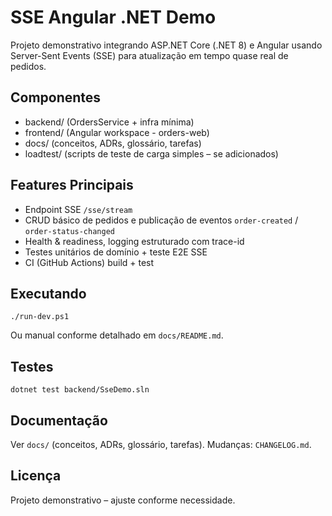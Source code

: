 # SSE Angular .NET Demo

Projeto demonstrativo integrando ASP.NET Core (.NET 8) e Angular usando Server-Sent Events (SSE) para atualização em tempo quase real de pedidos.

## Componentes
* backend/ (OrdersService + infra mínima)
* frontend/ (Angular workspace - orders-web)
* docs/ (conceitos, ADRs, glossário, tarefas)
* loadtest/ (scripts de teste de carga simples – se adicionados)

## Features Principais
* Endpoint SSE `/sse/stream`
* CRUD básico de pedidos e publicação de eventos `order-created` / `order-status-changed`
* Health & readiness, logging estruturado com trace-id
* Testes unitários de domínio + teste E2E SSE
* CI (GitHub Actions) build + test

## Executando
```
./run-dev.ps1
```
Ou manual conforme detalhado em `docs/README.md`.

## Testes
```
dotnet test backend/SseDemo.sln
```

## Documentação
Ver `docs/` (conceitos, ADRs, glossário, tarefas). Mudanças: `CHANGELOG.md`.

## Licença
Projeto demonstrativo – ajuste conforme necessidade.
